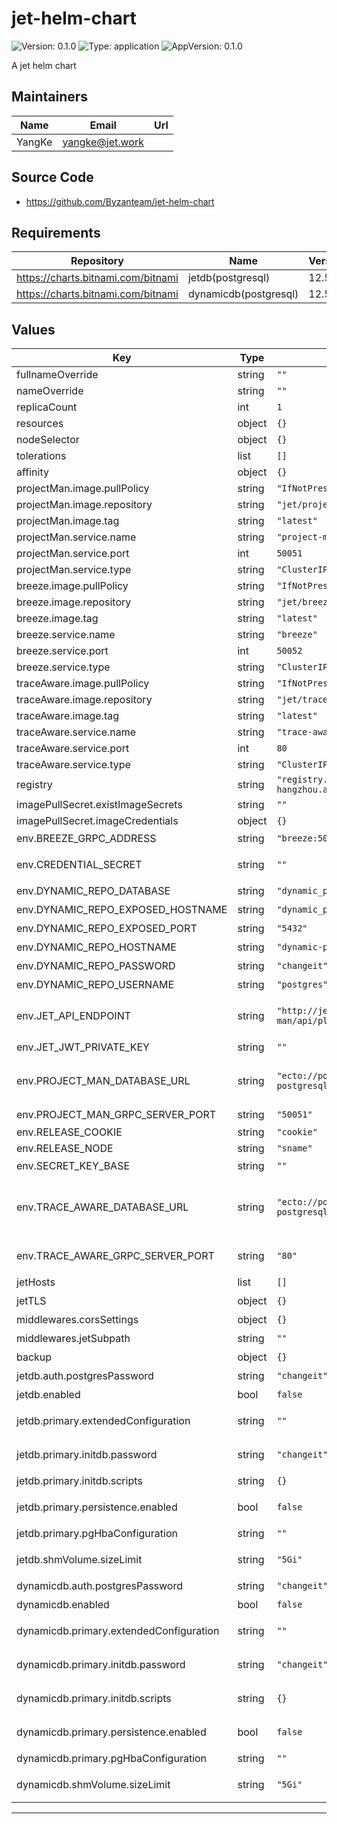 # jet-helm-chart

![Version: 0.1.0](https://img.shields.io/badge/Version-0.1.0-informational?style=flat-square) ![Type: application](https://img.shields.io/badge/Type-application-informational?style=flat-square) ![AppVersion: 0.1.0](https://img.shields.io/badge/AppVersion-0.1.0-informational?style=flat-square)

A jet helm chart

## Maintainers

| Name | Email | Url |
| ---- | ------ | --- |
| YangKe | <yangke@jet.work> |  |

## Source Code

* <https://github.com/Byzanteam/jet-helm-chart>

## Requirements

| Repository | Name | Version |
|------------|------|---------|
| https://charts.bitnami.com/bitnami | jetdb(postgresql) | 12.5.7 |
| https://charts.bitnami.com/bitnami | dynamicdb(postgresql) | 12.5.7 |

## Values

| Key | Type | Default | Description |
|-----|------|---------|-------------|
| fullnameOverride | string | `""` |  |
| nameOverride | string | `""` |  |
| replicaCount | int | `1` |  |
| resources | object | `{}` |  |
| nodeSelector | object | `{}` |  |
| tolerations | list | `[]` |  |
| affinity | object | `{}` |  |
| projectMan.image.pullPolicy | string | `"IfNotPresent"` |  |
| projectMan.image.repository | string | `"jet/project_man"` |  |
| projectMan.image.tag | string | `"latest"` |  |
| projectMan.service.name | string | `"project-man"` |  |
| projectMan.service.port | int | `50051` |  |
| projectMan.service.type | string | `"ClusterIP"` |  |
| breeze.image.pullPolicy | string | `"IfNotPresent"` |  |
| breeze.image.repository | string | `"jet/breeze"` |  |
| breeze.image.tag | string | `"latest"` |  |
| breeze.service.name | string | `"breeze"` |  |
| breeze.service.port | int | `50052` |  |
| breeze.service.type | string | `"ClusterIP"` |  |
| traceAware.image.pullPolicy | string | `"IfNotPresent"` |  |
| traceAware.image.repository | string | `"jet/trace_aware"` |  |
| traceAware.image.tag | string | `"latest"` |  |
| traceAware.service.name | string | `"trace-aware"` |  |
| traceAware.service.port | int | `80` |  |
| traceAware.service.type | string | `"ClusterIP"` |  |
| registry | string | `"registry.cn-hangzhou.aliyuncs.com"` |  |
| imagePullSecret.existImageSecrets | string | `""` |  |
| imagePullSecret.imageCredentials | object | `{}` |  |
| env.BREEZE_GRPC_ADDRESS | string | `"breeze:50052"` | Breeze 服务地址（`<host>:<port>`） |
| env.CREDENTIAL_SECRET | string | `""` | 用于加密应用数据库密码的密钥（`openssl rand -base64 48`） |
| env.DYNAMIC_REPO_DATABASE | string | `"dynamic_prod"` | 项目数据库名称 |
| env.DYNAMIC_REPO_EXPOSED_HOSTNAME | string | `"dynamic_prod"` | 项目数据库对外时的主机名 |
| env.DYNAMIC_REPO_EXPOSED_PORT | string | `"5432"` | 项目数据对外时的端口号 |
| env.DYNAMIC_REPO_HOSTNAME | string | `"dynamic-postgresql"` | 项目数据库主机名 |
| env.DYNAMIC_REPO_PASSWORD | string | `"changeit"` | 项目数据库密码 |
| env.DYNAMIC_REPO_USERNAME | string | `"postgres"` | 项目数据库用户名 |
| env.JET_API_ENDPOINT | string | `"http://jet-project-man/api/plugin"` | Jet 为插件提供的服务地址 (`<schema>://<host>:<port>/api/plugin`) |
| env.JET_JWT_PRIVATE_KEY | string | `""` | Jet 用于签名 JWT 的 RSA 私钥 |
| env.PROJECT_MAN_DATABASE_URL | string | `"ecto://postgres:changeit@jet-postgresql/project_man_prod"` | Jet 数据库连接地址（格式：`ecto://USER:PASS@HOST/DATABASE`，[参考](https://hexdocs.pm/ecto/3.9.4/Ecto.Repo.html#module-urls)） |
| env.PROJECT_MAN_GRPC_SERVER_PORT | string | `"50051"` | GRPC 服务监听的端口号 |
| env.RELEASE_COOKIE | string | `"cookie"` |  |
| env.RELEASE_NODE | string | `"sname"` |  |
| env.SECRET_KEY_BASE | string | `""` | Phoenix 用于生成会话密码的密钥 |
| env.TRACE_AWARE_DATABASE_URL | string | `"ecto://postgres:changeit@jet-postgresql/trace_aware_prod"` | Trace Aware 数据库连接地址（格式：`ecto://USER:PASS@HOST/DATABASE`，[参考](https://hexdocs.pm/ecto/3.9.4/Ecto.Repo.html#module-urls)） |
| env.TRACE_AWARE_GRPC_SERVER_PORT | string | `"80"` | Trace Aware GRPC 服务监听的端口号 |
| jetHosts | list | `[]` | jet 的访问地址 |
| jetTLS | object | `{}` | tls 证书 |
| middlewares.corsSettings | object | `{}` | 跨域配置 |
| middlewares.jetSubpath | string | `""` | jet 子路径 |
| backup | object | `{}` | 数据库备份设置 |
| jetdb.auth.postgresPassword | string | `"changeit"` | postgres 用户密码设置 |
| jetdb.enabled | bool | `false` | 是否部署 jetdb 数据库 |
| jetdb.primary.extendedConfiguration | string | `""` | 扩展 PostgreSQL 主配置（附加到主配置或默认配置） |
| jetdb.primary.initdb.password | string | `"changeit"` | 指定 PostgreSQL 密码以执行 initdb 脚本 |
| jetdb.primary.initdb.scripts | string | `{}` | initdb 脚本字典 |
| jetdb.primary.persistence.enabled | bool | `false` | 使用PVC启用PostgreSQL主数据持久化 |
| jetdb.primary.pgHbaConfiguration | string | `""` | PostgreSQL 主客户端身份验证配置 |
| jetdb.shmVolume.sizeLimit | string | `"5Gi"` | 设置此项以启用 shm tmpfs 的大小限制 |
| dynamicdb.auth.postgresPassword | string | `"changeit"` | postgres 用户密码设置 |
| dynamicdb.enabled | bool | `false` | 是否部署 dynamicdb 数据库 |
| dynamicdb.primary.extendedConfiguration | string | `""` | 扩展 PostgreSQL 主配置（附加到主配置或默认配置） |
| dynamicdb.primary.initdb.password | string | `"changeit"` | 指定 PostgreSQL 密码以执行 initdb 脚本 |
| dynamicdb.primary.initdb.scripts | string | `{}` | 指定 PostgreSQL 密码以执行 initdb 脚本 |
| dynamicdb.primary.persistence.enabled | bool | `false` | 使用PVC启用PostgreSQL主数据持久化 |
| dynamicdb.primary.pgHbaConfiguration | string | `""` | PostgreSQL 主客户端身份验证配置 |
| dynamicdb.shmVolume.sizeLimit | string | `"5Gi"` | 设置此项以启用 shm tmpfs 的大小限制 |


----------------------------------------------
